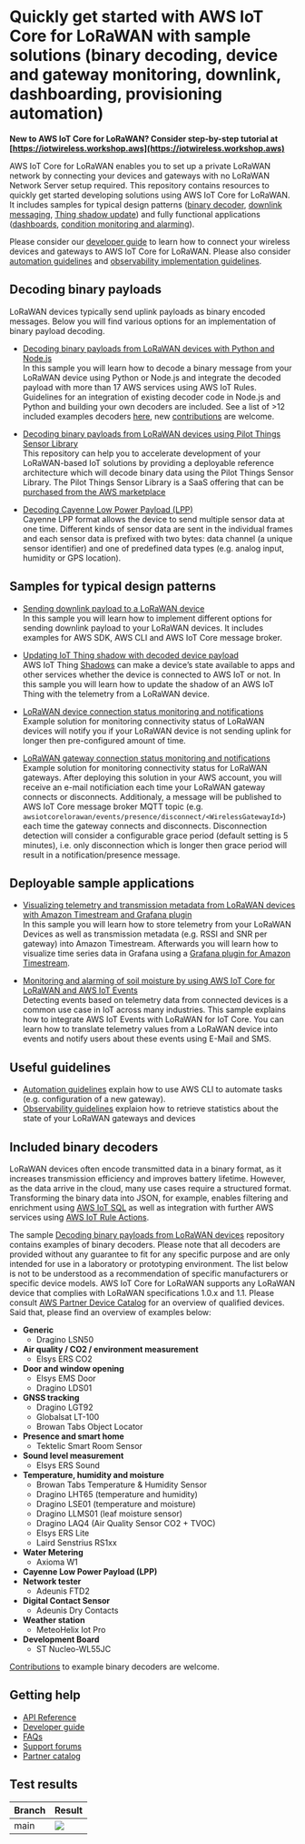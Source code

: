 #  Quickly get started with AWS IoT Core for LoRaWAN with sample solutions (binary decoding, device and gateway monitoring, downlink, dashboarding, provisioning automation)

__New to AWS IoT Core for LoRaWAN? Consider step-by-step tutorial at [https://iotwireless.workshop.aws](https://iotwireless.workshop.aws)__

AWS IoT Core for LoRaWAN enables you to set up a private LoRaWAN network by connecting your devices and gateways with no LoRaWAN Network Server setup required. This repository contains resources to quickly get started developing solutions using AWS IoT Core for LoRaWAN. It includes samples for typical design patterns ([binary decoder](transform_binary_payload), [downlink messaging](send_downlink_payload), [Thing shadow update](iotthingshadow)) and fully functional applications ([dashboards](timestream), [condition monitoring and alarming](soilmoisture_alarming)).

Please consider our [developer guide](https://docs.aws.amazon.com/iot/latest/developerguide/connect-iot-lorawan.html) to learn how to connect your wireless devices and gateways to AWS IoT Core for LoRaWAN.  Please also consider [automation guidelines](automation) and [observability implementation guidelines](observability).

## Decoding binary payloads
LoRaWAN devices typically send uplink payloads as binary encoded messages. Below you will find various options for an implementation of binary payload decoding.

- [Decoding binary payloads from LoRaWAN devices with Python and Node.js](transform_binary_payload)  
    In this sample you will learn how to decode a binary message from your LoRaWAN device using Python or Node.js and integrate the decoded payload with more than 17 AWS services using AWS IoT Rules. Guidelines for an integration of existing decoder code in Node.js and Python and building your own decoders are included.  See a list of >12 included examples decoders [here](#included-binary-decoders), new [contributions](CONTRIBUTING.md) are welcome.  

- [Decoding binary payloads from LoRaWAN devices using Pilot Things Sensor Library](transform_binary_payload_pilot_things)  
    This repository can help you to accelerate development of your LoRaWAN-based IoT solutions by providing a deployable reference architecture which will decode binary data using the Pilot Things Sensor Library. The Pilot Things Sensor Library is a SaaS offering that can be [purchased from the AWS marketplace](https://aws.amazon.com/marketplace/pp/B08W5BCWT5)


- [Decoding Cayenne Low Power Payload (LPP)](cayenneLPPDecoder)  
    Cayenne LPP format allows the device to send multiple sensor data at one time. Different kinds of sensor data are sent in the individual frames and each sensor data is prefixed with two bytes: data channel (a unique sensor identifier) and one of predefined data types (e.g. analog input, humidity or GPS location).

## Samples for typical design patterns

- [Sending downlink payload to a LoRaWAN device](send_downlink_payload)  
    In this sample you will learn how to implement different options for sending downlink payload to your LoRaWAN devices. It includes examples for AWS SDK, AWS CLI and AWS IoT Core message broker.

- [Updating IoT Thing shadow with decoded device payload](iotthingshadow)  
    AWS IoT Thing [Shadows](https://docs.aws.amazon.com/iot/latest/developerguide/iot-device-shadows.html) can make a device’s state available to apps and other services whether the device is connected to AWS IoT or not. In this sample you will learn how to update the shadow of an AWS IoT Thing with the telemetry from a LoRaWAN device. 

- [LoRaWAN device connection status monitoring and notifications](device_watchdog)  
   Example solution for monitoring connectivity status of LoRaWAN devices will notify you if your LoRaWAN device is not sending uplink for longer then pre-configured amount of time.

- [LoRaWAN gateway connection status monitoring and notifications](gateway_watchdog)    
  Example solution for monitoring connectivity status for LoRaWAN gateways.  After deploying this solution in your AWS account, you will receive an e-mail notificiation each time your LoRaWAN gateway connects or disconnects.  Additionaly, a message will be published to AWS IoT Core message broker MQTT topic (e.g. `awsiotcorelorawan/events/presence/disconnect/<WirelessGatewayId>`) each time the gateway connects and disconnects. Disconnection detection will consider a configurable grace period (default setting is 5 minutes), i.e. only disconnection which is longer then grace period will result in a notification/presence message.


## Deployable sample applications

- [Visualizing telemetry and transmission metadata from LoRaWAN devices with Amazon Timestream and Grafana plugin](timestream)  
    In this sample you will learn how to store telemetry from your LoRaWAN Devices as well as transmission metadata (e.g. RSSI and SNR per gateway) into Amazon Timestream. Afterwards you will learn how to visualize time series data in Grafana using a [Grafana plugin for Amazon Timestream](https://grafana.com/grafana/plugins/grafana-timestream-datasource/installation). 

- [Monitoring and alarming of soil moisture by using AWS IoT Core for LoRaWAN and AWS IoT Events](soilmoisture_alarming)  
    Detecting events based on telemetry data from connected devices is a common use case in IoT across many industries. This sample explains how to integrate AWS IoT Events with LoRaWAN for IoT Core. You can learn how to translate telemetry values from a LoRaWAN device into events and notify users about these events using E-Mail and SMS.


## Useful guidelines
- [Automation guidelines](automation) explain how to use AWS CLI to automate tasks (e.g. configuration of a new gateway).
- [Observability guidelines](observability) explaion how to retrieve statistics about the state of your LoRaWAN gateways and devices


## Included binary decoders
LoRaWAN devices often encode transmitted data in a binary format, as it increases transmission efficiency and improves battery lifetime. However, as the data arrive in the cloud, many use cases require a structured format. Transforming the binary data into JSON, for example, enables filtering and enrichment using [AWS IoT SQL](https://docs.aws.amazon.com/iot/latest/developerguide/iot-sql-reference.html) as well as integration with further AWS services using [AWS IoT Rule Actions](https://docs.aws.amazon.com/iot/latest/developerguide/iot-rule-actions.html).

The sample [Decoding binary payloads from LoRaWAN devices](transform_binary_payload) repository contains examples of binary decoders. Please note that all decoders are provided without any guarantee to fit for any specific purpose and are only intended for use in a laboratory or prototyping environment. The list below is not to be understood as a recommendation of specific manufacturers or specific device models. AWS IoT Core for LoRaWAN supports any LoRaWAN device that complies with LoRaWAN specifications 1.0.x and 1.1. Please consult [AWS Partner Device Catalog](https://devices.amazonaws.com) for an overview of qualified devices. Said that, please find an overview of examples below:

- **Generic**
  - Dragino LSN50
- **Air quality / CO2 / environment measurement**
  - Elsys ERS CO2
- **Door and window opening**
  - Elsys EMS Door
  - Dragino LDS01
- **GNSS tracking**
  - Dragino LGT92
  - Globalsat LT-100
  - Browan Tabs Object Locator
- **Presence and smart home**
  - Tektelic Smart Room Sensor
- **Sound level measurement**
  - Elsys ERS Sound
- **Temperature, humidity and moisture**
  - Browan Tabs Temperature & Humidity Sensor
  - Dragino LHT65 (temperature and humidity)
  - Dragino LSE01 (temperature and moisture)
  - Dragino LLMS01 (leaf moisture sensor)
  - Dragino LAQ4 (Air Quality Sensor CO2 + TVOC)
  - Elsys ERS Lite
  - Laird Senstrius RS1xx
- **Water Metering**
  - Axioma W1
- **Cayenne Low Power Payload (LPP)**
- **Network tester**
  - Adeunis FTD2
- **Digital Contact Sensor**
  - Adeunis Dry Contacts
- **Weather station**
  - MeteoHelix Iot Pro
- **Development Board**
  - ST Nucleo-WL55JC

[Contributions](CONTRIBUTING.md) to example binary decoders are welcome.

## Getting help 

- [API Reference](http://docs.aws.amazon.com/console/iot/wireless/intro/apiref)
- [Developer guide](http://docs.aws.amazon.com/console/iot/wireless/intro/devguide)
- [FAQs](https://aws.amazon.com/iot-core/faqs/#AWS_IoT_Core_for_LoRaWAN)
- [Support forums](https://forums.aws.amazon.com/forum.jspa?forumID=210)
- [Partner catalog](https://devices.amazonaws.com/search?page=1&sv=iotclorawan)

## Test results 

| Branch | Result                                                                                                                                                                                                                                                                                                    |
| ------ | --------------------------------------------------------------------------------------------------------------------------------------------------------------------------------------------------------------------------------------------------------------------------------------------------------- |
| main   | ![](https://codebuild.us-west-2.amazonaws.com/badges?uuid=eyJlbmNyeXB0ZWREYXRhIjoiNlVuVG9hVVEyUytLOC9icWVVWFY5eXAreFJLSlUvUnd3anBmSmRxVkpkbHFsVG9VVFJKRlZvQlkyaXRzNW05dUR4aFUxNmhxZE5UZEUwc05HMmJUMUZNPSIsIml2UGFyYW1ldGVyU3BlYyI6InR5L1psR1VlNjhjVkdSWHMiLCJtYXRlcmlhbFNldFNlcmlhbCI6MX0%3D&branch=main) |
